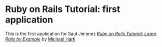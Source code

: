 # Ruby on Rails Tutorial: first application

This is the first application for Saul Jimenez
[*Ruby on Rails Tutorial: Learn Rails by Example*](http://railstutorial.org/)
by [Michael Hartl](http://michaelhartl.com/).